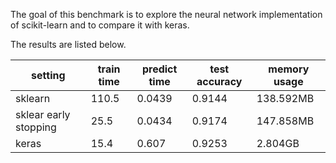The goal of this benchmark is to explore the neural network implementation of scikit-learn and to compare it with keras. 

The results are listed below. 

| setting               | train time | predict time | test accuracy | memory usage |
|-----------------------|------------|--------------|---------------|--------------|
| sklearn               | 110.5      | 0.0439       | 0.9144        | 138.592MB    |
| sklear early stopping | 25.5       | 0.0434       | 0.9174        | 147.858MB    |
| keras                 | 15.4       | 0.607        | 0.9253        | 2.804GB      |
